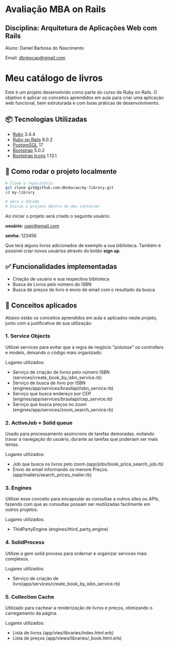 # Avaliação MBA on Rails

## Disciplina: Arquitetura de Aplicações Web com Rails

Aluno: Daniel Barbosa do Nascimento

Email: dbnkocao@gmail.com

# Meu catálogo de livros

Este é um projeto desenvolvido como parte do curso de Ruby on Rails. O objetivo é aplicar os conceitos aprendidos em aula para criar uma aplicação web funcional, bem estruturada e com boas práticas de desenvolvimento.

## 📦 Tecnologias Utilizadas

- [Ruby](https://www.ruby-lang.org/pt/) 3.4.4
- [Ruby on Rails](https://rubyonrails.org/) 8.0.2
- [PostgreSQL](https://www.postgresql.org/) 17
- [Bootstrap](https://getbootstrap.com/docs/5.0/getting-started/introduction/) 5.0.2
- [Bootstrap Icons](https://icons.getbootstrap.com/) 1.13.1

## 🚀 Como rodar o projeto localmente

```bash
# Clone o repositório
git clone git@github.com:dbnkocao/my-library.git
cd my-library

# abra o VSCode
# Inicie o projeto dentro do dev container
```
Ao iniciar o projeto será criado o seguinte usuário:

**usuário:** user@email.com

**senha:** 123456

Que terá alguns livros adicionados de exemplo a sua biblioteca. Também é possível criar novos usuários através do botão **sign up**.

## ✅ Funcionalidades implementadas
* Criação de usuário e sua respectiva biblioteca
* Busca de Livros pelo número do ISBN
* Busca de preços de livro e envio de email com o resultado da busca

## 🧠 Conceitos aplicados

Abaixo estão os conceitos aprendidos em aula e aplicados neste projeto, junto com a justificativa de sua utilização:

### 1. **Service Objects**
Utilizei services para evitar que a regra de negócio "poluísse" os controllers e models, deixando o código mais organizado.

Lugares utilizados:
* Serviço de criação de livros pelo número ISBN (services/create_book_by_isbn_service.rb)
* Serviço de busca de livro por ISBN (engines/app/services/brasilapi/isbn_service.rb)
* Serviço que busca endereço por CEP (engines/app/services/brasilapi/cep_service.rb)
* Serviço que busca preços no zoom (engines/app/services/zoom_search_service.rb)
### 2. **ActiveJob + Solid queue**
Usado para processamento assíncrono de tarefas demoradas, evitando travar a navegação do usuário, durante as tarefas que poderiam ser mais lentas.

Lugares utilizados:
* Job que busca os livros pelo zoom.(app/jobs/book_price_search_job.rb)
* Envio de email informando os menore Preços.(app/mailers/search_prices_mailer.rb)

### 3. **Engines**
Utilizei esse conceito para encapsular as consultas a outros sites ou APIs, fazendo com que as consultas possam ser reutilizadas facilmente em outros projetos.

Lugares utilizados:
* ThidPartyEngine (engines/third_party_engine)

### 4. **SolidProcess**
Utilizei a gem solid process para ordernar e organizar services mais complexos.

Lugares utilizados:
* Serviço de criação de livro(app/services/create_book_by_isbn_service.rb)

### 5. **Collection Cache**
Utilizado para cachear a renderização de livros e preços, otimizando o carregamento da página.

Lugares utilizados:
* Lista de livros (app/vies/libraries/index.html.erb)
* Lista de preços (app/views/libraries/_book.html.erb)